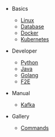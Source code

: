 * Basics
    + [Linux](/basics/linux/README.md)
    + [Database](/basics/database/README.md)
    + [Docker](/basics/docker/README.md)
    + [Kubernetes](/basics/kubernetes/README.md)

* Developer
    + [Python](/developer/python/README.md)
    + [Java](/developer/java/README.md)
    + [Golang](/developer/golang/README.md)
    + [F2E](/developer/F2E/README.md)

* Manual
    + [Kafka](/manual/README.md)

* Gallery
    + [Commands](/commands/README.md)
